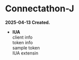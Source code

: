 # Connectathon-J
**2025-04-13 Created.**
    
* **IUA**  
  client info  
  token info  
  sample token  
  IUA extensin
